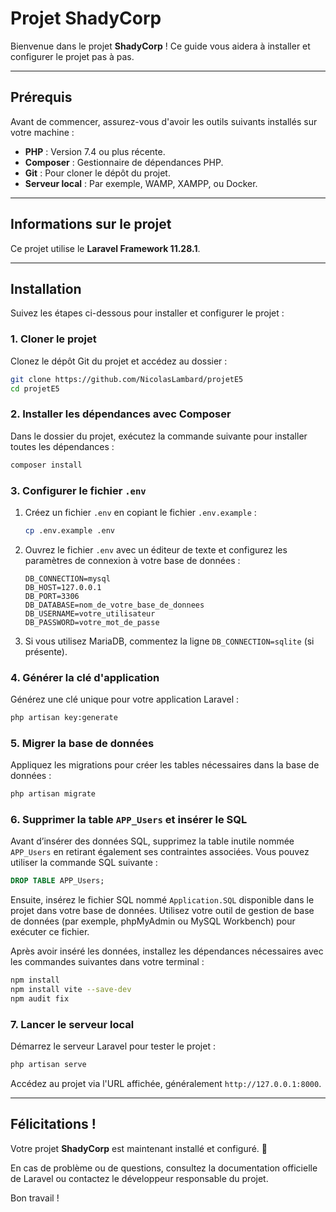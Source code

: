 # Projet ShadyCorp

Bienvenue dans le projet **ShadyCorp** ! Ce guide vous aidera à installer et configurer le projet pas à pas.

---

## Prérequis

Avant de commencer, assurez-vous d'avoir les outils suivants installés sur votre machine :

- **PHP** : Version 7.4 ou plus récente.
- **Composer** : Gestionnaire de dépendances PHP.
- **Git** : Pour cloner le dépôt du projet.
- **Serveur local** : Par exemple, WAMP, XAMPP, ou Docker.

---

## Informations sur le projet

Ce projet utilise le **Laravel Framework 11.28.1**.

---

## Installation

Suivez les étapes ci-dessous pour installer et configurer le projet :

### 1. Cloner le projet

Clonez le dépôt Git du projet et accédez au dossier :

```bash
git clone https://github.com/NicolasLambard/projetE5
cd projetE5
```

### 2. Installer les dépendances avec Composer

Dans le dossier du projet, exécutez la commande suivante pour installer toutes les dépendances :

```bash
composer install
```

### 3. Configurer le fichier `.env`

1. Créez un fichier `.env` en copiant le fichier `.env.example` :

   ```bash
   cp .env.example .env
   ```

2. Ouvrez le fichier `.env` avec un éditeur de texte et configurez les paramètres de connexion à votre base de données :

   ```env
   DB_CONNECTION=mysql
   DB_HOST=127.0.0.1
   DB_PORT=3306
   DB_DATABASE=nom_de_votre_base_de_donnees
   DB_USERNAME=votre_utilisateur
   DB_PASSWORD=votre_mot_de_passe
   ```

3. Si vous utilisez MariaDB, commentez la ligne `DB_CONNECTION=sqlite` (si présente).

### 4. Générer la clé d'application

Générez une clé unique pour votre application Laravel :

```bash
php artisan key:generate
```

### 5. Migrer la base de données

Appliquez les migrations pour créer les tables nécessaires dans la base de données :

```bash
php artisan migrate
```

### 6. Supprimer la table `APP_Users` et insérer le SQL

Avant d’insérer des données SQL, supprimez la table inutile nommée `APP_Users` en retirant également ses contraintes associées. Vous pouvez utiliser la commande SQL suivante :

```sql
DROP TABLE APP_Users;
```

Ensuite, insérez le fichier SQL nommé `Application.SQL` disponible dans le projet dans votre base de données. Utilisez votre outil de gestion de base de données (par exemple, phpMyAdmin ou MySQL Workbench) pour exécuter ce fichier.

Après avoir inséré les données, installez les dépendances nécessaires avec les commandes suivantes dans votre terminal :

```bash
npm install
npm install vite --save-dev
npm audit fix
```


### 7. Lancer le serveur local

Démarrez le serveur Laravel pour tester le projet :

```bash
php artisan serve
```

Accédez au projet via l'URL affichée, généralement `http://127.0.0.1:8000`.

---

## Félicitations !

Votre projet **ShadyCorp** est maintenant installé et configuré. 🎉

En cas de problème ou de questions, consultez la documentation officielle de Laravel ou contactez le développeur responsable du projet.

Bon travail !

